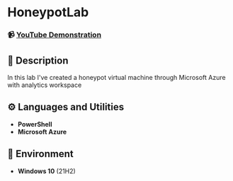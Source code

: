 <h1>HoneypotLab</h1>

 ### 📹 [YouTube Demonstration](https://youtu.be/oroYvYiM62M)

<h2>📝 Description</h2>
In this lab I've created a honeypot virtual machine through Microsoft Azure with analytics workspace

<br />


<h2>⚙️ Languages and Utilities</h2>

- <b>PowerShell</b> 
- <b>Microsoft Azure</b>

<h2>💾 Environment</h2>

- <b>Windows 10</b> (21H2)

<!--
 ```diff
- text in red
+ text in green
! text in orange
# text in gray
@@ text in purple (and bold)@@
```
--!>
